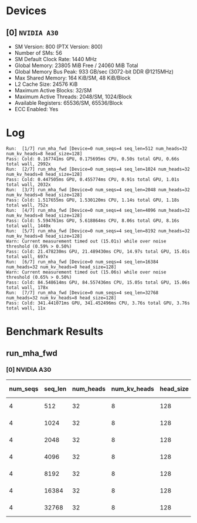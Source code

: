 # Devices

## [0] `NVIDIA A30`
* SM Version: 800 (PTX Version: 800)
* Number of SMs: 56
* SM Default Clock Rate: 1440 MHz
* Global Memory: 23805 MiB Free / 24060 MiB Total
* Global Memory Bus Peak: 933 GB/sec (3072-bit DDR @1215MHz)
* Max Shared Memory: 164 KiB/SM, 48 KiB/Block
* L2 Cache Size: 24576 KiB
* Maximum Active Blocks: 32/SM
* Maximum Active Threads: 2048/SM, 1024/Block
* Available Registers: 65536/SM, 65536/Block
* ECC Enabled: Yes

# Log

```
Run:  [1/7] run_mha_fwd [Device=0 num_seqs=4 seq_len=512 num_heads=32 num_kv_heads=8 head_size=128]
Pass: Cold: 0.167741ms GPU, 0.175695ms CPU, 0.50s total GPU, 0.66s total wall, 2992x 
Run:  [2/7] run_mha_fwd [Device=0 num_seqs=4 seq_len=1024 num_heads=32 num_kv_heads=8 head_size=128]
Pass: Cold: 0.447505ms GPU, 0.455774ms CPU, 0.91s total GPU, 1.01s total wall, 2032x 
Run:  [3/7] run_mha_fwd [Device=0 num_seqs=4 seq_len=2048 num_heads=32 num_kv_heads=8 head_size=128]
Pass: Cold: 1.517655ms GPU, 1.530120ms CPU, 1.14s total GPU, 1.18s total wall, 752x 
Run:  [4/7] run_mha_fwd [Device=0 num_seqs=4 seq_len=4096 num_heads=32 num_kv_heads=8 head_size=128]
Pass: Cold: 5.594761ms GPU, 5.618864ms CPU, 8.06s total GPU, 8.16s total wall, 1440x 
Run:  [5/7] run_mha_fwd [Device=0 num_seqs=4 seq_len=8192 num_heads=32 num_kv_heads=8 head_size=128]
Warn: Current measurement timed out (15.01s) while over noise threshold (0.59% > 0.50%)
Pass: Cold: 21.478230ms GPU, 21.489430ms CPU, 14.97s total GPU, 15.01s total wall, 697x 
Run:  [6/7] run_mha_fwd [Device=0 num_seqs=4 seq_len=16384 num_heads=32 num_kv_heads=8 head_size=128]
Warn: Current measurement timed out (15.06s) while over noise threshold (0.65% > 0.50%)
Pass: Cold: 84.548614ms GPU, 84.557436ms CPU, 15.05s total GPU, 15.06s total wall, 178x 
Run:  [7/7] run_mha_fwd [Device=0 num_seqs=4 seq_len=32768 num_heads=32 num_kv_heads=8 head_size=128]
Pass: Cold: 341.441071ms GPU, 341.452496ms CPU, 3.76s total GPU, 3.76s total wall, 11x 
```

# Benchmark Results

## run_mha_fwd

### [0] NVIDIA A30

| num_seqs | seq_len | num_heads | num_kv_heads | head_size | Memory Reads | Memory Writes | Memory Usage | Tokens | Samples |  CPU Time  | Noise  |  GPU Time  | Noise  |  Elem/s  | GlobalMem BW | BWUtil |
|----------|---------|-----------|--------------|-----------|--------------|---------------|--------------|--------|---------|------------|--------|------------|--------|----------|--------------|--------|
|        4 |     512 |        32 |            8 |       128 |   24.000 MiB |    16.000 MiB |           40 |   2048 |   2992x | 175.695 us | 25.39% | 167.741 us | 15.80% |  12.209M | 250.046 GB/s | 26.80% |
|        4 |    1024 |        32 |            8 |       128 |   48.000 MiB |    32.000 MiB |           80 |   4096 |   2032x | 455.774 us |  8.29% | 447.505 us |  1.63% |   9.153M | 187.453 GB/s | 20.09% |
|        4 |    2048 |        32 |            8 |       128 |   96.000 MiB |    64.000 MiB |          160 |   8192 |    752x |   1.530 ms |  7.61% |   1.518 ms |  1.11% |   5.398M | 110.547 GB/s | 11.85% |
|        4 |    4096 |        32 |            8 |       128 |  192.000 MiB |   128.000 MiB |          320 |  16384 |   1440x |   5.619 ms |  6.30% |   5.595 ms |  1.00% |   2.928M |  59.975 GB/s |  6.43% |
|        4 |    8192 |        32 |            8 |       128 |  384.000 MiB |   256.000 MiB |          640 |  32768 |    697x |  21.489 ms |  0.72% |  21.478 ms |  0.59% |   1.526M |  31.245 GB/s |  3.35% |
|        4 |   16384 |        32 |            8 |       128 |  768.000 MiB |   512.000 MiB |         1280 |  65536 |    178x |  84.557 ms |  0.65% |  84.549 ms |  0.65% | 775.128K |  15.875 GB/s |  1.70% |
|        4 |   32768 |        32 |            8 |       128 |    1.500 GiB |     1.000 GiB |         2560 | 131072 |     11x | 341.452 ms |  0.19% | 341.441 ms |  0.19% | 383.879K |   7.862 GB/s |  0.84% |
